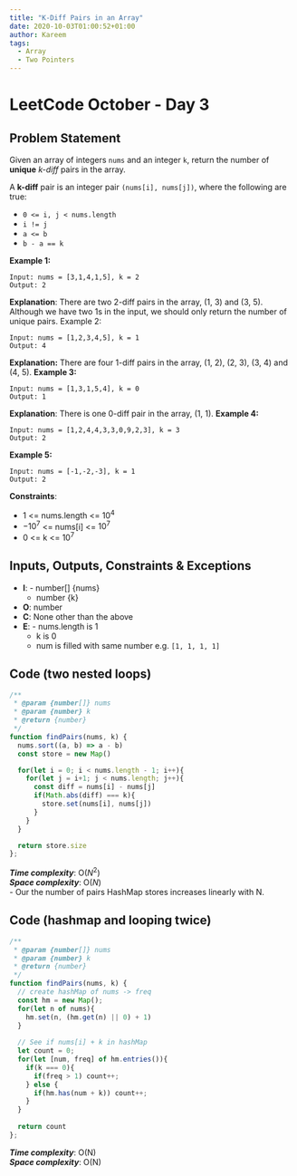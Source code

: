 ```yaml
---
title: "K-Diff Pairs in an Array"
date: 2020-10-03T01:00:52+01:00
author: Kareem
tags:
  - Array
  - Two Pointers
---
```


<!-- LeetCode month and day here -->
# LeetCode October - Day 3

## Problem Statement

Given an array of integers `nums` and an integer `k`, return the number of **unique** _k-diff_ pairs in the array.

A **k-diff** pair is an integer pair `(nums[i], nums[j])`, where the following are true:

- `0 <= i, j < nums.length`
- `i != j`
- `a <= b`
- `b - a == k`
 

**Example 1:**
```
Input: nums = [3,1,4,1,5], k = 2
Output: 2
```
**Explanation**: There are two 2-diff pairs in the array, (1, 3) and (3, 5).\
Although we have two 1s in the input, we should only return the number of unique pairs.
Example 2:
```
Input: nums = [1,2,3,4,5], k = 1
Output: 4
```
**Explanation:** There are four 1-diff pairs in the array, (1, 2), (2, 3), (3, 4) and (4, 5).
**Example 3:**
```
Input: nums = [1,3,1,5,4], k = 0
Output: 1
```
**Explanation**: There is one 0-diff pair in the array, (1, 1).
**Example 4:**
```
Input: nums = [1,2,4,4,3,3,0,9,2,3], k = 3
Output: 2
```
**Example 5:**
```
Input: nums = [-1,-2,-3], k = 1
Output: 2
```

**Constraints**:

- 1 <= nums.length <= $10^4$
- $-10^7$ <= nums[i] <= $10^7$
- 0 <= k <= $10^7$

## Inputs, Outputs, Constraints & Exceptions
- **I**: - number[] {nums}
  - number {k}
- **O**: number
- **C**: None other than the above
- **E**: - nums.length is 1
  - k is 0
  - num is filled with same number e.g. `[1, 1, 1, 1]`

## Code (two nested loops)

```js
/**
 * @param {number[]} nums
 * @param {number} k
 * @return {number}
 */
function findPairs(nums, k) {
  nums.sort((a, b) => a - b)
  const store = new Map()

  for(let i = 0; i < nums.length - 1; i++){
    for(let j = i+1; j < nums.length; j++){
      const diff = nums[i] - nums[j]
      if(Math.abs(diff) === k){
        store.set(nums[i], nums[j])
      }
    }
  }

  return store.size
};
```

**_Time complexity_**: O($N^2$)\
**_Space complexity_**: O($N$)\
\- Our the number of pairs HashMap stores increases linearly with N.

## Code (hashmap and looping twice)

```js
/**
 * @param {number[]} nums
 * @param {number} k
 * @return {number}
 */
function findPairs(nums, k) {
  // create hashMap of nums -> freq
  const hm = new Map();
  for(let n of nums){
    hm.set(n, (hm.get(n) || 0) + 1)
  }
  
  // See if nums[i] + k in hashMap
  let count = 0;
  for(let [num, freq] of hm.entries()){
    if(k === 0){
      if(freq > 1) count++;
    } else {
      if(hm.has(num + k)) count++;
    }
  }
  
  return count
};
```

**_Time complexity_**: O(N)\
**_Space complexity_**: O(N)